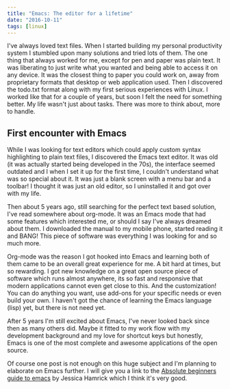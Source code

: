 ```yaml
---
title: "Emacs: The editor for a lifetime"
date: "2016-10-11"
tags: [linux]
---
```


I've always loved text files. When I started building my personal productivity system I stumbled upon many solutions and tried lots of them. The one thing that always worked for me, except for pen and paper was plain text. It was liberating to just write what you wanted and being able to access it on any device. It was the closest thing to paper you could work on, away from proprietary formats that desktop or web application used. Then I discovered the todo.txt format along with my first serious experiences with Linux. I worked like that for a couple of years, but soon I felt the need for something better. My life wasn't just about tasks. There was more to think about, more to handle.

## First encounter with Emacs

While I was looking for text editors which could apply custom syntax highlighting to plain text files, I discovered the Emacs text editor. It was old (it was actually started being developed in the 70s), the interface seemed outdated and I when I set it up for the first time, I couldn't understand what was so special about it. It was just a blank screen with a menu bar and a toolbar! I thought it was just an old editor, so I uninstalled it and got over with my life.

Then about 5 years ago, still searching for the perfect text based solution, I've read somewhere about org-mode. It was an Emacs mode that had some features which interested me, or should I say I've always dreamed about them. I downloaded the manual to my mobile phone, started reading it and BANG! This piece of software was everything I was looking for and so much more.

Org-mode was the reason I got hooked into Emacs and learning both of them came to be an overall great experience for me. A bit hard at times, but so rewarding. I got new knowledge on a great open source piece of software which runs almost anywhere, its so fast and responsive that modern applications cannot even get close to this. And the customization! You can do anything you want, use add-ons for your specific needs or even build your own. I haven't got the chance of learning the Emacs language (lisp) yet, but there is not need yet.

After 5 years I'm still excited about Emacs, I've never looked back since then as many others did. Maybe it fitted to my work flow with my development background and my love for shortcut keys but honestly, Emacs is one of the most complete and awesome applications of the open source.

Of course one post is not enough on this huge subject and I'm planning to elaborate on Emacs further. I will give you a link to the [Absolute beginners guide to emacs](http://www.jesshamrick.com/2012/09/10/absolute-beginners-guide-to-emacs/) by Jessica Hamrick which I think it's very good.

